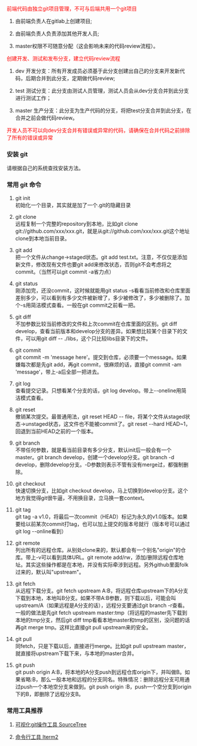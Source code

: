 <p style="color:red;">前端代码由独立git项目管理，不可与后端共用一个git项目</p>

1. 由前端负责人在gitlab上创建项目;  

2. 由前端负责人负责添加其他开发人员;  

3. master权限不可随意分配（这会影响未来的代码review流程）。  

<p style="color:red;">创建开发、测试和发布分支，建立代码review流程</p>

1. dev 开发分支：所有开发成员必须基于此分支创建出自己的分支来开发新代码，后期合并到此分支，定期做代码review;

2. test 测试分支：此分支由测试人员管理，测试人员会从dev分支合并到此分支进行测试工作；

3. master 生产分支：此分支为生产代码的分支，将把test分支合并到此分支，在合并之前会做代码review。

<p style="color:red;">开发人员不可以向dev分支合并有错误或异常的代码，请确保在合并代码之前排除了所有的错误或异常</p>

### 安装 git
请根据自己的系统查找安装方法。

### 常用 git 命令

1. git init  
初始化一个目录，其实就是加了一个.git的隐藏目录

2. git clone  
远程复制一个完整的repository到本地，比如git clone git://github.com/xxx/xxx.git，就是从git://github.com/xxx/xxx.git这个地址clone到本地当前目录。

3. git add  
把一个文件从change->staged状态。git add test.txt。注意，不仅仅是添加新文件，修改现有文件也要git add来修改状态，否则git不会考虑将之commit。（当然可以git commit -a省力点）

4. git status  
刚添加完，还没commit，这时候就能用git status -s看看当前修改和仓库里面差别多少，可以看到有多少文件被新增了，多少被修改了，多少被删除了。加个-s用简洁模式查看。一般在git commit之前看一把。

5. git diff  
不加参数比较当前修改的文件和上次commit在仓库里面的区别。git diff develop，查看当前版本和develop分支的差异。如果想比较某个目录下的文件，可以用git diff -- ./libs，这个只比较libs目录下的文件。

6. git commit  
git commit -m 'message here'。提交到仓库，必须要一个message。如果嫌每次都是先git add，再git commit，很麻烦的话，直接git commit -am 'message'，带上-a后全部一把进去。

7. git log  
查看提交记录。只想看某个分支的话，git log develop。带上--oneline用简洁模式查看。

8. git reset  
撤销某次提交。最普通用法，git reset HEAD -- file，将某个文件从staged状态->unstaged状态，这文件也不能被commit了。git reset --hard HEAD~1，回退到当前HEAD之前的一个版本。

9. git branch  
不带任何参数，就是看当前目录有多少分支，默认init后一般会有一个master。git branch develop，创建一个develop分支。git branch -d develop，删除develop分支。-D参数则表示不管有没有merge过，都强制删除。

10. git checkout  
快速切换分支，比如git checkout develop，马上切换到develop分支。这个地方我觉得git很牛逼，不用换目录，立马换一套context。

11. git tag  
git tag -a v1.0，将最后一次commit（HEAD）标记为永久的v1.0版本。如果要给以前某次commit打tag，也可以加上提交的版本号就行（版本号可以通过git log --online看到）

12. git remote  
列出所有的远程仓库。从别处clone来的，默认都会有一个别名"origin"的仓库。带上-v可以看到具体URL。git remote add/rw，添加/删除远程仓库地址。其实这些操作都是在本地，并没有实际牵涉到远程。另外github里面folk过来的，默认叫"upstream"。

13. git fetch  
从远程下载分支。git fetch upstream A:B，将远程仓库upstream下的A分支下载到本地，本地叫B分支。如果不带A:B参数，则下载以后，可能会叫upstream/A（如果远程是A分支的话），远程分支要通过git branch -r查看。一般的做法是先git fetch upstream master:tmp（将远程的master先下载到本地的tmp分支，然后git diff tmp看看本地master和tmp的区别，没问题的话再git merge tmp。这样比直接git pull upstream来的安全。

14. git pull  
同fetch，只是下载以后，直接进行merge。比如git pull upstream master，就直接将upstream下载下来，与本地的master合并。

15. git push  
git push origin A:B，将本地的A分支push到远程仓库origin下，并叫做B。如果省略:B，那么一般本地和远程的分支同名。特殊情况：删除远程分支可用通过push一个本地空分支来做到。git push origin :B，push一个空分支到origin下的B，即删除了远程分支B。

### 常用工具推荐

 1. <a href="https://www.sourcetreeapp.com" target="_blank">可视化git操作工具 SourceTree</a>

 2. <a href="https://www.iterm2.com/" target="_blank">命令行工具 Iterm2</a>
